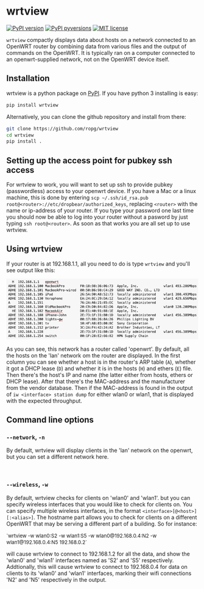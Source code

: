 # wrtview

[![PyPI version](https://img.shields.io/pypi/v/wrtview.svg)](https://pypi.python.org/pypi/wrtview/)
[![PyPI pyversions](https://img.shields.io/pypi/pyversions/klipz.svg)](https://pypi.python.org/pypi/wrtview/)
[![MIT license](https://img.shields.io/badge/License-MIT-blue.svg)](https://github.com/ropg/wrtview/blob/master/LICENSE)

`wrtview` compactly displays data about hosts on a network connected to an OpenWRT router by combining data from various files and the output of commands on the OpenWRT. It is typically ran on a computer connected to an openwrt-supplied network, not on the OpenWRT device itself.

## Installation

wrtview is a python package on [PyPI](https://pypi.org/project/wrtview). If you have python 3 installing is easy: 

```bash
pip install wrtview
```

Alternatively, you can clone the github repository and install from there:

```bash
git clone https://github.com/ropg/wrtview
cd wrtview
pip install .
```

## Setting up the access point for pubkey ssh access

For wrtview to work, you will want to set up ssh to provide pubkey (passwordless) access to your openwrt device. If you have a Mac or a linux machine, this is done by entering `scp ~/.ssh/id_rsa.pub root@<router>://etc/dropbear/authorized_keys`, replacing `<router>` with the name or ip-address of your router. If you type your password one last time you should now be able to log into your router without a pasword by just typing `ssh root@<router>`. As soon as that works you are all set up to use wrtview.

## Using wrtview

If your router is at 192.168.1.1, all you need to do is type `wrtview` and you'll see output like this:

![](images/output1.png)

As you can see, this network has a router called 'openwrt'. By default, all the hosts on the 'lan' network om the router are displayed. In the first column you can see whether a host is in the router's ARP table (`A`), whether it got a DHCP lease (`D`) and whether it is in the hosts (`H`) and ethers (`E`) file. Then there's the host's IP and name (the latter either from hosts, ethers or DHCP lease). After that there's the MAC-address and the manufacturer from the vendor database. Then if the MAC-address is found in the output of `iw <interface> station dump` for either wlan0 or wlan1, that is displayed with the expected throughput.

## Command line options

### `--network`, `-n`

By default, wrtview will display clients in the 'lan' network on the openwrt, but you can set a different network here.

&nbsp;

### `--wireless`, `-w`

By default, wrtview checks for clients on 'wlan0' and 'wlan1'. but you can specify wireless interfaces that you would like to check for clients on. You can specify multiple wireless interfaces, in the format `<interface>[@<host>][:<alias>]`. The hostname part allows you to check for clients on a different OpenWRT that may be serving a different part of a building. So for instance:

<font size=2>
`wrtview -w wlan0:S2 -w wlan1:S5 -w wlan0@192.168.0.4:N2 -w wlan1@192.168.0.4:N5 192.168.0.2`
</font>

will cause wrtview to connect to 192.168.1.2 for all the data, and show the 'wlan0' and 'wlan1' interfaces named as 'S2' and 'S5' respectively. Addtionally, this will cause wrtview to connect to 192.168.0.4 for data on clients to its 'wlan0' and 'wlan1' interfaces, marking their wifi connections 'N2' and 'N5' respectively in the output.